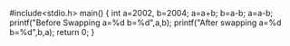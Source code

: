 #include<stdio.h>
main()
{
	int a=2002, b=2004;
	a=a+b;
	b=a-b;
	a=a-b;
	printf("Before Swapping a=%d b=%d",a,b);
	printf("After swapping a=%d b=%d",b,a);
	return 0;
}
